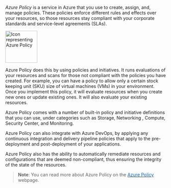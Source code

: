 


*Azure Policy* is a service in Azure that you use to create, assign, and, manage policies. These policies enforce different rules and effects over your resources, so those resources stay compliant with your corporate standards and service-level agreements (SLAs).


<p style="text-align:left;"><img src="../Linked_Image_Files/azurepolicy2.png" width="100" height="100" alt="Icon representing Azure Policy"></p>

Azure Policy does this by using policies and initiatives. It runs evaluations of your resources and scans for those not compliant with the policies you have created. For example, you can have a policy to allow only a certain stock keeping unit (SKU) size of virtual machines (VMs) in your environment. Once you implement this policy, it will evaluate resources when you create new ones or update existing ones. It will also evaluate your existing resources. 

Azure Policy comes with a number of built-in policy and initiative definitions that you can use, under categories such as Storage, Networking , Compute, Security Center, and Monitoring.

Azure Policy can also integrate with Azure DevOps, by applying any continuous integration and delivery pipeline policies that apply to the pre-deployment and post-deployment of your applications.

Azure Policy also has the ability to automatically remediate resources and configurations that are deemed non-compliant, thus ensuring the integrity of the state of the resources.


> **Note**: You can read more about Azure Policy on the <a href="https://azure.microsoft.com/en-us/services/azure-policy/
" target="_blank"><span style="color: #0066cc;" color="#0066cc">Azure Policy</span></a> webpage.
